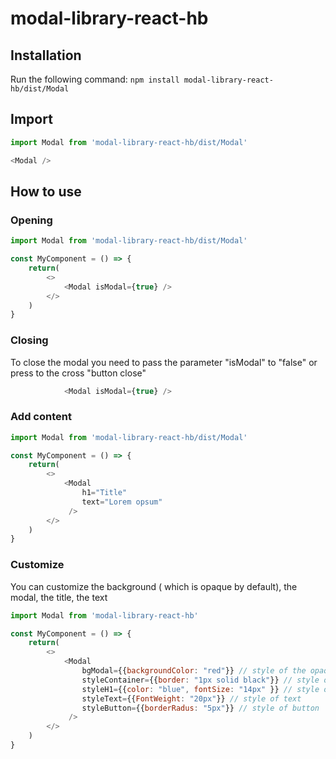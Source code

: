 # modal-library-react-hb

## Installation
Run the following command:
`npm install modal-library-react-hb/dist/Modal`

## Import
```javascript
import Modal from 'modal-library-react-hb/dist/Modal'

<Modal />
```

## How to use

### Opening
```javascript
import Modal from 'modal-library-react-hb/dist/Modal'

const MyComponent = () => {
	return(
		<>
			<Modal isModal={true} />
		</>
	)
}
```
### Closing
To close the modal you need to pass the parameter "isModal" to "false" or press to the cross "button close"

```javascript
			<Modal isModal={true} />
```
### Add content

```javascript
import Modal from 'modal-library-react-hb/dist/Modal'

const MyComponent = () => {
	return(
		<>
			<Modal
			 	h1="Title"
				text="Lorem opsum"
			 />
		</>
	)
}

```

### Customize

You can customize the background ( which is opaque by default), the modal, the title, the text

```javascript
import Modal from 'modal-library-react-hb'

const MyComponent = () => {
	return(
		<>
			<Modal
			 	bgModal={{backgroundColor: "red"}} // style of the opaque background by default
				styleContainer={{border: "1px solid black"}} // style of the box
				styleH1={{color: "blue", fontSize: "14px" }} // style of tilte
				styleText={{FontWeight: "20px"}} // style of text
				styleButton={{borderRadus: "5px"}} // style of button
			 />
		</>
	)
}

```



